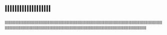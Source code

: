 # lIIllIIlIlIllIIIllI
lIIllIIlIlIllIIIllIlIIllIIlIlIllIIIllIlIIllIIlIlIllIIIllIlIIllIIlIlIllIIIllIlIIllIIlIlIllIIIllIlIIllIIlIlIllIIIllIlIIllIIlIlIllIIIllIlIIllIIlIlIllIIIllIlIIllIIlIlIllIIIllIlIIllIIlIlIllIIIllIlIIllIIlIlIllIIIllIlIIllIIlIlIllIIIllIlIIllIIlIlIllIIIllIlIIllIIlIlIllIIIllI
